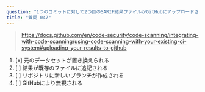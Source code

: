 ```yaml
---
question: "1つのコミットに対して2つ目のSARIF結果ファイルがGitHubにアップロードされた場合、どうなりますか？"
title: "質問 047"
---
```


> https://docs.github.com/en/code-security/code-scanning/integrating-with-code-scanning/using-code-scanning-with-your-existing-ci-system#uploading-your-results-to-github
1. [x] 元のデータセットが置き換えられる
1. [ ] 結果が既存のファイルに追記される
1. [ ] リポジトリに新しいブランチが作成される
1. [ ] GitHubにより無視される